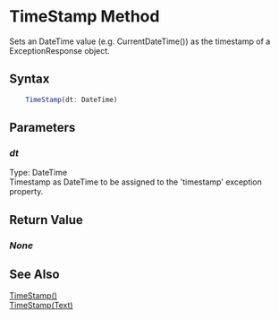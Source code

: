 # TimeStamp Method
Sets an DateTime value (e.g. CurrentDateTime()) as the timestamp of a ExceptionResponse object.

## Syntax
```javascript
	TimeStamp(dt: DateTime)
```

## Parameters
### *dt*
Type: DateTime<br/>
Timestamp as DateTime to be assigned to the 'timestamp' exception property.

## Return Value
### *None*

## See Also
[TimeStamp()](./timestamp1.md)<br />
[TimeStamp(Text)](./timestamp2.md)<br />
